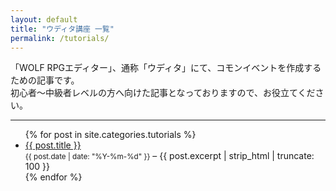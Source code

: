 ```yaml
---
layout: default
title: "ウディタ講座 一覧"
permalink: /tutorials/
---
```


「WOLF RPGエディター」、通称「ウディタ」にて、コモンイベントを作成するための記事です。  
初心者～中級者レベルの方へ向けた記事となっておりますので、お役立てください。

<hr>

<ul>
  {% for post in site.categories.tutorials %}
    <li>
      <a href="{{ post.url }}">{{ post.title }}</a><br>
      <small>{{ post.date | date: "%Y-%m-%d" }}</small> – {{ post.excerpt | strip_html | truncate: 100 }}
    </li>
  {% endfor %}
</ul>
